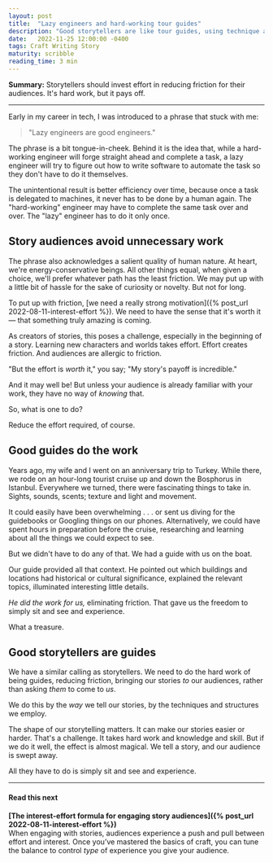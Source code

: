 ```yaml
---
layout: post
title:  "Lazy engineers and hard-working tour guides"
description: "Good storytellers are like tour guides, using technique and craft to make their stories as easy as possible for their audiences to engage with. It's hard work, but it pays off."
date:   2022-11-25 12:00:00 -0400
tags: Craft Writing Story
maturity: scribble
reading_time: 3 min
---
```


<p class="summary"><strong>Summary:</strong> Storytellers should invest effort in reducing friction for their audiences. It's hard work, but it pays off.</p>

---

Early in my career in tech, I was introduced to a phrase that stuck with me: 

> "Lazy engineers are good engineers."

The phrase is a bit tongue-in-cheek. Behind it is the idea that, while a hard-working engineer will forge straight ahead and complete a task, a lazy engineer will try to figure out how to write software to automate the task so they don't have to do it themselves. 

The unintentional result is better efficiency over time, because once a task is delegated to machines, it never has to be done by a human again. The "hard-working" engineer may have to complete the same task over and over. The "lazy" engineer has to do it only once.

## Story audiences avoid unnecessary work

The phrase also acknowledges a salient quality of human nature. At heart, we're energy-conservative beings. All other things equal, when given a choice, we'll prefer whatever path has the least friction. We may put up with a little bit of hassle for the sake of curiosity or novelty. But not for long. 

To put up with friction, [we need a really strong motivation]({% post_url 2022-08-11-interest-effort %}). We need to have the sense that it's worth it &mdash; that something truly amazing is coming.

As creators of stories, this poses a challenge, especially in the beginning of a story. Learning new characters and worlds takes effort. Effort creates friction. And audiences are allergic to friction.

"But the effort is _worth_ it," you say; "My story's payoff is incredible." 

And it may well be! But unless your audience is already familiar with your work, they have no way of _knowing_ that.

So, what is one to do?

Reduce the effort required, of course.

## Good guides do the work

Years ago, my wife and I went on an anniversary trip to Turkey. While there, we rode on an hour-long tourist cruise up and down the Bosphorus in Istanbul. Everywhere we turned, there were fascinating things to take in. Sights, sounds, scents; texture and light and movement. 

It could easily have been overwhelming . . . or sent us diving for the guidebooks or Googling things on our phones. Alternatively, we could have spent hours in preparation before the cruise, researching and learning about all the things we could expect to see.

But we didn't have to do any of that. We had a guide with us on the boat. 

Our guide provided all that context. He pointed out which buildings and locations had historical or cultural significance, explained the relevant topics, illuminated interesting little details. 

_He did the work for us,_ eliminating friction. That gave us the freedom to simply sit and see and experience.

What a treasure.

## Good storytellers are guides

We have a similar calling as storytellers. We need to do the hard work of being guides, reducing friction, bringing our stories _to_ our audiences, rather than asking _them_ to come to _us_.

We do this by the _way_ we tell our stories, by the techniques and structures we employ.

The shape of our storytelling matters. It can make our stories easier or harder. That's a challenge. It takes hard work and knowledge and skill. But if we do it well, the effect is almost magical. We tell a story, and our audience is swept away. 

All they have to do is simply sit and see and experience.

---

#### Read this next

**[The interest-effort formula for engaging story audiences]({% post_url 2022-08-11-interest-effort %})**
<br />When engaging with stories, audiences experience a push and pull between effort and interest. Once you’ve mastered the basics of craft, you can tune the balance to control <em>type</em> of experience you give your audience.
 